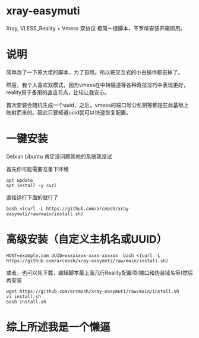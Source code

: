 # xray-easymuti
Xray, VLESS_Reality + Vmess 双协议 极简一键脚本，不罗嗦安装开箱即用。

# 说明 
简单改了一下原大佬的脚本，为了自用。所以把交互式的小白操作都去掉了。  

然后，我个人喜欢双模式，因为vmess在中转隧道等各种奇技淫巧中表现更好，reality用于备用的直连节点，比较让我安心。  

首次安装会随机生成一个uuid，之后，vmess的端口号公私钥等都是在此基础上映射而来的。因此只要知道uuid就可以快速恢复配置。

# 一键安装

Debian Ubuntu 肯定没问题其他的系统我没试

首先你可能需要准备下环境
```
apt update
apt install -y curl
```

直接运行下面的就行了
```
bash <(curl -L https://github.com/arcmosh/xray-easymuti/raw/main/install.sh)
```

# 高级安装（自定义主机名或UUID）
```
HOST=example.com UUID=xxxxxxxx-xxxx-xxxxxx  bash <(curl -L https://github.com/arcmosh/xray-easymuti/raw/main/install.sh)
```
或者，也可以先下载，编辑脚本最上面几行Reality配置项(端口和伪装域名等)然后再安装
```
wget https://github.com/arcmosh/xray-easymuti/raw/main/install.sh
vi install.sh
bash install.sh
```
# 综上所述我是一个懒逼
